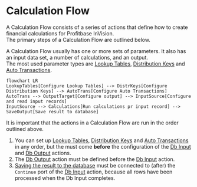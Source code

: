 # Calculation Flow

A Calculation Flow consists of a series of actions that define how to create financial calculations for Profitbase InVision.  
The primary steps of a Calculation Flow are outlined below.

A Calculation Flow usually has one or more sets of parameters. It also has an input data set, a number of calculations, and an output.  
The most used parameter types are [Lookup Tables](lookup-tables.md), [Distribution Keys](distribution-keys.md) and [Auto Transactions](auto-transactions.md).


```mermaid
flowchart LR
LookupTables[Configure Lookup Tables] --> DistrKeys[Configure Distribution Keys] --> AutoTrans[Configure Auto Transactions]
AutoTrans --> OutputTarget[Configure output] --> InputSource[Configure and read input records]
InputSource --> Calculations[Run calculations pr input record] --> SaveOutput[Save result to database]
```

It is important that the actions in a Calculation Flow are run in the order outlined above.  
1) You can set up [Lookup Tables](lookup-tables.md), [Distribution Keys](distribution-keys.md) and [Auto Transactions](auto-transactions.md) in any order, but the must come **before** the configuration of the [Db Input](read-calculation-flow-db-input.md) and [Db Output](define-calculation-flow-db-output.md) actions.  
2) The [Db Output](define-calculation-flow-db-output.md) action must be defined before the [Db Input](read-calculation-flow-db-input.md) action.  
3) [Saving the result to the database](save-calculation-flow-output.md) must be connected to (after) the `Continue` port of the [Db Input](read-calculation-flow-db-input.md) action, because all rows have been processed when the Db Input completes.  
